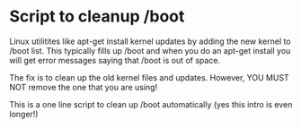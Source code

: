 # Script to cleanup /boot

Linux utilitites like apt-get  install kernel updates by adding the new kernel to /boot list. 
This typically fills up /boot and when you do an apt-get install you will get error messages saying 
that /boot is out of space.

The fix is to clean up the old kernel files and updates. However, YOU MUST NOT remove the one that 
you are using! 

This is a one line script to clean up /boot automatically (yes this intro is even longer!)
